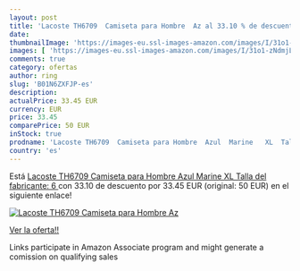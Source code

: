 ```yaml
---
layout: post
title: 'Lacoste TH6709  Camiseta para Hombre  Az al 33.10 % de descuento'
date: 
thumbnailImage: 'https://images-eu.ssl-images-amazon.com/images/I/31o1-zNdmjL._SL200_.jpg'
images: [ 'https://images-eu.ssl-images-amazon.com/images/I/31o1-zNdmjL._SL200_.jpg' ]
comments: true
category: ofertas
author: ring
slug: 'B01N6ZXFJP-es'
description:
actualPrice: 33.45 EUR
currency: EUR
price: 33.45
comparePrice: 50 EUR
inStock: true
prodname: 'Lacoste TH6709  Camiseta para Hombre  Azul  Marine   XL  Talla del fabricante: 6 '
country: 'es'
---
```


Está [Lacoste TH6709  Camiseta para Hombre  Azul  Marine   XL  Talla del fabricante: 6 ](https://www.amazon.es/dp/B01N6ZXFJP/?tag=tolees-21) con 33.10 de descuento por 33.45 EUR (original: 50 EUR) en el siguiente enlace!

[![Lacoste TH6709  Camiseta para Hombre  Az](https://images-eu.ssl-images-amazon.com/images/I/31o1-zNdmjL._SL200_.jpg)](https://www.amazon.es/dp/B01N6ZXFJP/?tag=tolees-21)

[Ver la oferta!!](https://www.amazon.es/dp/B01N6ZXFJP/?tag=tolees-21)

Links participate in Amazon Associate program and might generate a comission on qualifying sales


